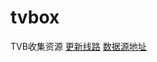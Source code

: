 # tvbox
TVB收集资源
[更新线路](https://ghcy.eu.org/https://raw.githubusercontent.com/xianyuyimu/TVBOX-/main/TVBox/%E4%B8%80%E6%9C%A8%E5%A4%9A%E7%BA%BF%E8%B7%AF.json)
[数据源地址](https://github.moeyy.xyz/https://raw.githubusercontent.com/PizazzGY/TVBox/main/api.json)
